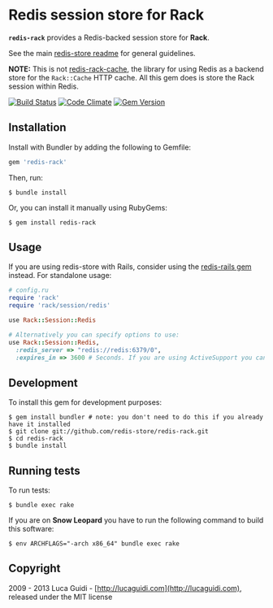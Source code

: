 # Redis session store for Rack

__`redis-rack`__ provides a Redis-backed session store for __Rack__.

See the main [redis-store readme] for general guidelines.

**NOTE:** This is not [redis-rack-cache][], the library for using Redis
as a backend store for the `Rack::Cache` HTTP cache. All this gem does
is store the Rack session within Redis.

[![Build Status](https://secure.travis-ci.org/redis-store/redis-rack.png?branch=master)](http://travis-ci.org/redis-store/redis-rack?branch=master)
[![Code Climate](https://codeclimate.com/github/redis-store/redis-store.png)](https://codeclimate.com/github/redis-store/redis-rack)
[![Gem Version](https://badge.fury.io/rb/redis-rack.png)](http://badge.fury.io/rb/redis-rack)

## Installation

Install with Bundler by adding the following to Gemfile:

```ruby
gem 'redis-rack'
```

Then, run:

```shell
$ bundle install
```

Or, you can install it manually using RubyGems:

```shell
$ gem install redis-rack
```

## Usage

If you are using redis-store with Rails, consider using the [redis-rails gem](https://github.com/redis-store/redis-rails) instead. For standalone usage:

```ruby
# config.ru
require 'rack'
require 'rack/session/redis'

use Rack::Session::Redis

# Alternatively you can specify options to use:
use Rack::Session::Redis,
  :redis_server => "redis://redis:6379/0",
  :expires_in => 3600 # Seconds. If you are using ActiveSupport you can use 1.hour
```

## Development

To install this gem for development purposes:

```shell
$ gem install bundler # note: you don't need to do this if you already have it installed
$ git clone git://github.com/redis-store/redis-rack.git
$ cd redis-rack
$ bundle install
```

## Running tests

To run tests:

```shell
$ bundle exec rake
```

If you are on **Snow Leopard** you have to run the following command to
build this software:

```shell
$ env ARCHFLAGS="-arch x86_64" bundle exec rake
```

## Copyright

2009 - 2013 Luca Guidi - [http://lucaguidi.com](http://lucaguidi.com), released under the MIT license

[redis-rack-cache]: https://github.com/redis-store/redis-rack-cache
[redis-store readme]: https://github.com/redis-store/redis-store
